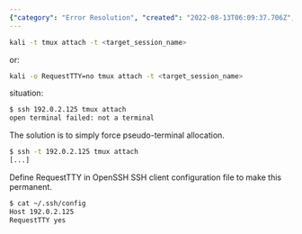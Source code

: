 ```yaml
---
{"category": "Error Resolution", "created": "2022-08-13T06:09:37.706Z", "date": "2022-08-13 06:09:37", "description": "This article discusses two different approaches to fixing the 'not a terminal' error when attaching to a tmux session. Comment A offers alternative command options specific to Kali Linux, while Comment B provides instructions on how to configure the OpenSSH SSH client for pseudo-terminal allocation.", "modified": "2022-08-18T07:41:07.898Z", "tags": ["pty", "ssh", "system manage", "terminal", "tmux"], "title": "force pty allocation when spinning up tmux over ssh"}
---
```

```bash
kali -t tmux attach -t <target_session_name>
```
or:
```bash
kali -o RequestTTY=no tmux attach -t <target_session_name>
```
situation:
```bash
$ ssh 192.0.2.125 tmux attach
open terminal failed: not a terminal
```
The solution is to simply force pseudo-terminal allocation.
```bash
$ ssh -t 192.0.2.125 tmux attach
[...]
```
Define RequestTTY in OpenSSH SSH client configuration file to make this permanent.
```bash
$ cat ~/.ssh/config
Host 192.0.2.125
RequestTTY yes
```